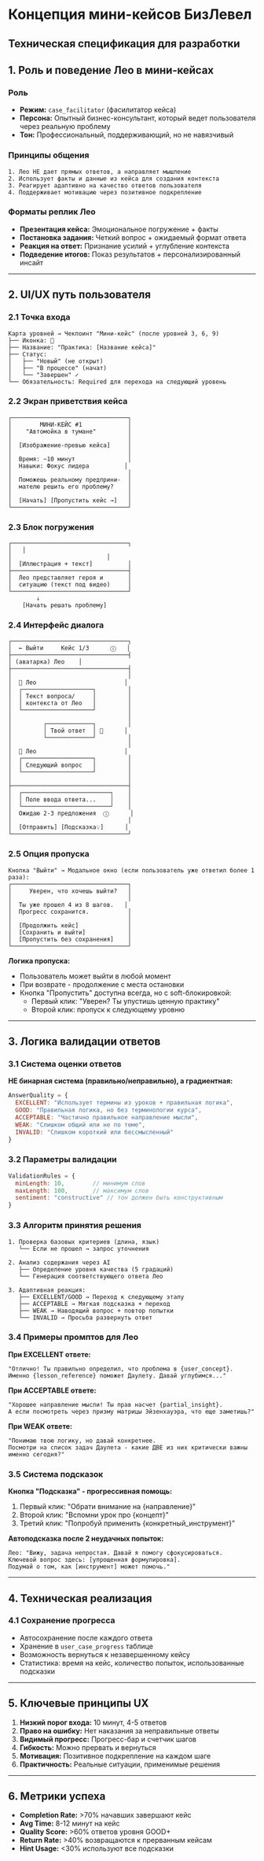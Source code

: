 # Концепция мини-кейсов БизЛевел
## Техническая спецификация для разработки

## 1. Роль и поведение Лео в мини-кейсах

### Роль
- **Режим:** `case_facilitator` (фасилитатор кейса)
- **Персона:** Опытный бизнес-консультант, который ведет пользователя через реальную проблему
- **Тон:** Профессиональный, поддерживающий, но не навязчивый

### Принципы общения
```
1. Лео НЕ дает прямых ответов, а направляет мышление
2. Использует факты и данные из кейса для создания контекста
3. Реагирует адаптивно на качество ответов пользователя
4. Поддерживает мотивацию через позитивное подкрепление
```

### Форматы реплик Лео
- **Презентация кейса:** Эмоциональное погружение + факты
- **Постановка задания:** Четкий вопрос + ожидаемый формат ответа
- **Реакция на ответ:** Признание усилий + углубление контекста
- **Подведение итогов:** Показ результатов + персонализированный инсайт

---

## 2. UI/UX путь пользователя

### 2.1 Точка входа
```
Карта уровней → Чекпоинт "Мини-кейс" (после уровней 3, 6, 9)
├── Иконка: 💼 
├── Название: "Практика: [Название кейса]"
├── Статус: 
│   ├── "Новый" (не открыт)
│   ├── "В процессе" (начат)
│   └── "Завершен" ✓
└── Обязательность: Required для перехода на следующий уровень
```

### 2.2 Экран приветствия кейса
```
┌─────────────────────────────────┐
│        МИНИ-КЕЙС #1             │
│    "Автомойка в тумане"         │
│                                 │
│  [Изображение-превью кейса]     │
│                                 │
│  Время: ~10 минут               │
│  Навыки: Фокус лидера          │
│                                 │
│  Поможешь реальному предприни-  │
│  мателю решить его проблему?    │
│                                 │
│  [Начать] [Пропустить кейс →]   │
└─────────────────────────────────┘
```

### 2.3 Блок погружения
```
┌─────────────────────────────────┐
│   │
│                           │
│  [Иллюстрация + текст]          │
├─────────────────────────────────┤
│  Лео представляет героя и       │
│  ситуацию (текст под видео)     │
└─────────────────────────────────┘
        ↓
    [Начать решать проблему]
```

### 2.4 Интерфейс диалога
```
┌─────────────────────────────────┐
│  ← Выйти     Кейс 1/3      ⓘ   │
├─────────────────────────────────┤
│ (аватарка) Лео    │
├─────────────────────────────────┤
│                                 │
│  💼 Лео                         │
│  ┌────────────────────┐         │
│  │ Текст вопроса/     │         │
│  │ контекста от Лео   │         │
│  └────────────────────┘         │
│                                 │
│         ┌─────────────┐         │
│         │ Твой ответ  │ 👤      │
│         └─────────────┘         │
│                                 │
│  💼 Лео                         │
│  ┌────────────────────┐         │
│  │ Следующий вопрос   │         │
│  └────────────────────┘         │
│                                 │
├─────────────────────────────────┤
│  ┌─────────────────────────┐    │
│  │ Поле ввода ответа...    │    │
│  └─────────────────────────┘    │
│  Ожидаю 2-3 предложения  ⓘ      │
│                                 │
│  [Отправить] [Подсказка💡]      │
└─────────────────────────────────┘
```

### 2.5 Опция пропуска
```
Кнопка "Выйти" → Модальное окно (если пользователь уже ответил более 1 раза):
┌─────────────────────────────────┐
│     Уверен, что хочешь выйти?   │
│                                 │
│  Ты уже прошел 4 из 8 шагов.   │
│  Прогресс сохранится.           │
│                                 │
│  [Продолжить кейс]              │
│  [Сохранить и выйти]            │
│  [Пропустить без сохранения]    │
└─────────────────────────────────┘
```

**Логика пропуска:**
- Пользователь может выйти в любой момент
- При возврате - продолжение с места остановки
- Кнопка "Пропустить" доступна всегда, но с soft-блокировкой:
  - Первый клик: "Уверен? Ты упустишь ценную практику"
  - Второй клик: пропуск к следующему уровню

---

## 3. Логика валидации ответов

### 3.1 Система оценки ответов

**НЕ бинарная система (правильно/неправильно), а градиентная:**

```javascript
AnswerQuality = {
  EXCELLENT: "Использует термины из уроков + правильная логика",
  GOOD: "Правильная логика, но без терминологии курса",
  ACCEPTABLE: "Частично правильное направление мысли",
  WEAK: "Слишком общий или не по теме",
  INVALID: "Слишком короткий или бессмысленный"
}
```

### 3.2 Параметры валидации

```javascript
ValidationRules = {
  minLength: 10,        // минимум слов
  maxLength: 100,       // максимум слов
  sentiment: "constructive" // тон должен быть конструктивным
}
```

### 3.3 Алгоритм принятия решения

```
1. Проверка базовых критериев (длина, язык)
   └── Если не прошел → запрос уточнения

2. Анализ содержания через AI
   ├── Определение уровня качества (5 градаций)
   └── Генерация соответствующего ответа Лео

3. Адаптивная реакция:
   ├── EXCELLENT/GOOD → Переход к следующему этапу
   ├── ACCEPTABLE → Мягкая подсказка + переход
   ├── WEAK → Наводящий вопрос + повтор попытки
   └── INVALID → Просьба развернуть ответ
```

### 3.4 Примеры промптов для Лео

**При EXCELLENT ответе:**
```
"Отлично! Ты правильно определил, что проблема в {user_concept}. 
Именно {lesson_reference} поможет Даулету. Давай углубимся..."
```

**При ACCEPTABLE ответе:**
```
"Хорошее направление мысли! Ты прав насчет {partial_insight}. 
А если посмотреть через призму матрицы Эйзенхауэра, что еще заметишь?"
```

**При WEAK ответе:**
```
"Понимаю твою логику, но давай конкретнее. 
Посмотри на список задач Даулета - какие ДВЕ из них критически важны именно сегодня?"
```

### 3.5 Система подсказок

**Кнопка "Подсказка" - прогрессивная помощь:**
1. Первый клик: "Обрати внимание на {направление}"
2. Второй клик: "Вспомни урок про {концепт}"
3. Третий клик: "Попробуй применить {конкретный_инструмент}"

**Автоподсказка после 2 неудачных попыток:**
```
Лео: "Вижу, задача непростая. Давай я помогу сфокусироваться.
Ключевой вопрос здесь: [упрощенная формулировка].
Подумай о том, как [инструмент] может помочь."
```

---

## 4. Техническая реализация


### 4.1 Сохранение прогресса
- Автосохранение после каждого ответа
- Хранение в `user_case_progress` таблице
- Возможность вернуться к незавершенному кейсу
- Статистика: время на кейс, количество попыток, использованные подсказки

---

## 5. Ключевые принципы UX

1. **Низкий порог входа:** 10 минут, 4-5 ответов
2. **Право на ошибку:** Нет наказания за неправильные ответы
3. **Видимый прогресс:** Прогресс-бар и счетчик шагов
4. **Гибкость:** Можно прервать и вернуться
5. **Мотивация:** Позитивное подкрепление на каждом шаге
6. **Практичность:** Реальные ситуации, применимые решения

---

## 6. Метрики успеха

- **Completion Rate:** >70% начавших завершают кейс
- **Avg Time:** 8-12 минут на кейс
- **Quality Score:** >60% ответов уровня GOOD+
- **Return Rate:** >40% возвращаются к прерванным кейсам
- **Hint Usage:** <30% используют все подсказки